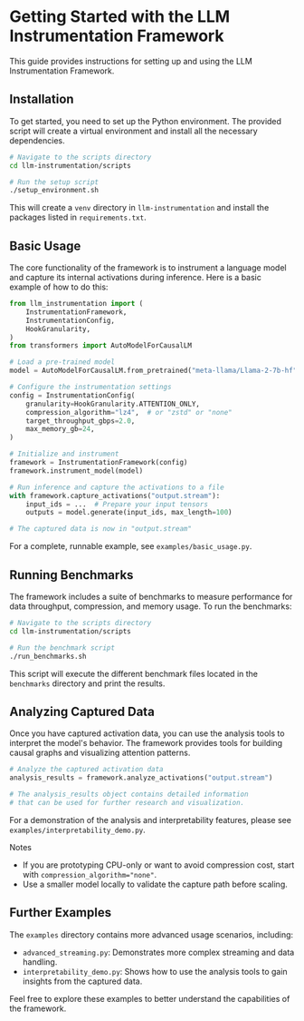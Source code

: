# Getting Started with the LLM Instrumentation Framework

This guide provides instructions for setting up and using the LLM Instrumentation Framework.

## Installation

To get started, you need to set up the Python environment. The provided script will create a virtual environment and install all the necessary dependencies.

```bash
# Navigate to the scripts directory
cd llm-instrumentation/scripts

# Run the setup script
./setup_environment.sh
```

This will create a `venv` directory in `llm-instrumentation` and install the packages listed in `requirements.txt`.

## Basic Usage

The core functionality of the framework is to instrument a language model and capture its internal activations during inference. Here is a basic example of how to do this:

```python
from llm_instrumentation import (
    InstrumentationFramework,
    InstrumentationConfig,
    HookGranularity,
)
from transformers import AutoModelForCausalLM

# Load a pre-trained model
model = AutoModelForCausalLM.from_pretrained("meta-llama/Llama-2-7b-hf")

# Configure the instrumentation settings
config = InstrumentationConfig(
    granularity=HookGranularity.ATTENTION_ONLY,
    compression_algorithm="lz4",  # or "zstd" or "none"
    target_throughput_gbps=2.0,
    max_memory_gb=24,
)

# Initialize and instrument
framework = InstrumentationFramework(config)
framework.instrument_model(model)

# Run inference and capture the activations to a file
with framework.capture_activations("output.stream"):
    input_ids = ...  # Prepare your input tensors
    outputs = model.generate(input_ids, max_length=100)

# The captured data is now in "output.stream"
```

For a complete, runnable example, see `examples/basic_usage.py`.

## Running Benchmarks

The framework includes a suite of benchmarks to measure performance for data throughput, compression, and memory usage. To run the benchmarks:

```bash
# Navigate to the scripts directory
cd llm-instrumentation/scripts

# Run the benchmark script
./run_benchmarks.sh
```

This script will execute the different benchmark files located in the `benchmarks` directory and print the results.

## Analyzing Captured Data

Once you have captured activation data, you can use the analysis tools to interpret the model's behavior. The framework provides tools for building causal graphs and visualizing attention patterns.

```python
# Analyze the captured activation data
analysis_results = framework.analyze_activations("output.stream")

# The analysis_results object contains detailed information
# that can be used for further research and visualization.
```

For a demonstration of the analysis and interpretability features, please see `examples/interpretability_demo.py`.

Notes

- If you are prototyping CPU-only or want to avoid compression cost, start with `compression_algorithm="none"`.
- Use a smaller model locally to validate the capture path before scaling.

## Further Examples

The `examples` directory contains more advanced usage scenarios, including:

*   `advanced_streaming.py`: Demonstrates more complex streaming and data handling.
*   `interpretability_demo.py`: Shows how to use the analysis tools to gain insights from the captured data.

Feel free to explore these examples to better understand the capabilities of the framework.
